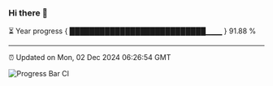 ### Hi there 👋

⏳ Year progress { ███████████████████████████▁▁▁ } 91.88 %

---

⏰ Updated on Mon, 02 Dec 2024 06:26:54 GMT

![Progress Bar CI](https://github.com/liununu/liununu/workflows/Progress%20Bar%20CI/badge.svg)
